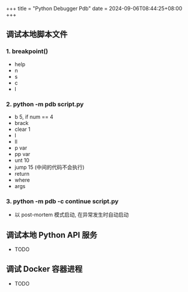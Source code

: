 +++
title = "Python Debugger Pdb"
date =  2024-09-06T08:44:25+08:00
+++

## 调试本地脚本文件

### 1. breakpoint()

- help
- n
- s
- c
- l

### 2. python -m pdb script.py

- b 5, if num == 4
- brack
- clear 1
- l
- ll
- p var
- pp var
- unt 10
- jump 15 (中间的代码不会执行)
- return
- where
- args

### 3. python -m pdb -c continue script.py

- 以 post-mortem 模式启动, 在异常发生时自动启动

## 调试本地 Python API 服务

- TODO

## 调试 Docker 容器进程

- TODO
